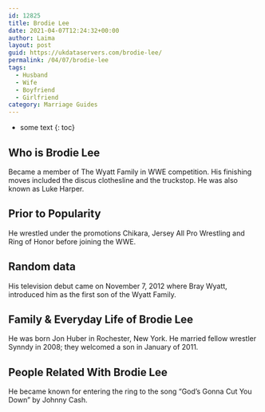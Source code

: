```yaml
---
id: 12825
title: Brodie Lee
date: 2021-04-07T12:24:32+00:00
author: Laima
layout: post
guid: https://ukdataservers.com/brodie-lee/
permalink: /04/07/brodie-lee
tags:
  - Husband
  - Wife
  - Boyfriend
  - Girlfriend
category: Marriage Guides
---
```


* some text
{: toc}


## Who is Brodie Lee
                  
                  
                  
Became a member of The Wyatt Family in WWE competition. His finishing moves included the discus clothesline and the truckstop. He was also known as Luke Harper. 
                  
              
            
              
            
                
                
                
## Prior to Popularity
                  
                  
                  
He wrestled under the promotions Chikara, Jersey All Pro Wrestling and Ring of Honor before joining the WWE.
                  
              
            
              
            
                
                
                
## Random data
                  
                  
                  
His television debut came on November 7, 2012 where Bray Wyatt, introduced him as the first son of the Wyatt Family.
                  
              
            
              
            
                
                
                
## Family & Everyday Life of Brodie Lee
                  
                  
                  
He was born Jon Huber in Rochester, New York. He married fellow wrestler Synndy in 2008; they welcomed a son in January of 2011.
                  
              
            
              
            
                
                
                
## People Related With Brodie Lee
                  
                  
                  
He became known for entering the ring to the song &#8220;God&#8217;s Gonna Cut You Down&#8221; by Johnny Cash.
                  
              
            
              
            
                
              
            
              
              
            
            
              
            
          
          
          